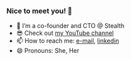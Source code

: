 ### Nice to meet you! 👋

- 🔭 I’m a co-founder and CTO @ Stealth
- 😎 Check out [my YouTube channel](https://www.youtube.com/channel/UCgCXsh9yyBZbWVc9uBI8Ffg)
- 📫 How to reach me: [e-mail](mailto:hilla.sh@gmail.com), [linkedin](https://www.linkedin.com/in/hillash/)
- 😄 Pronouns: She, Her
